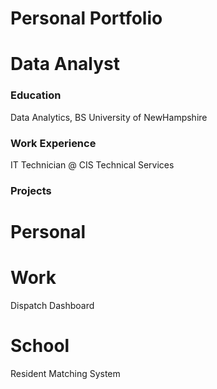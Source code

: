 # Personal Portfolio

# Data Analyst

### Education
Data Analytics, BS
University of NewHampshire

### Work Experience
IT Technician @ CIS Technical Services

### Projects
# Personal
# Work
Dispatch Dashboard
# School
Resident Matching System

